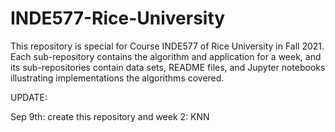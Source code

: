 # INDE577-Rice-University

This repository is special for Course INDE577 of Rice University in Fall 2021. Each sub-repository contains the algorithm and application for a week, and its sub-repositories contain data sets, README files, and Jupyter notebooks illustrating implementations the algorithms covered. 

UPDATE:

Sep 9th: create this repository and week 2: KNN
